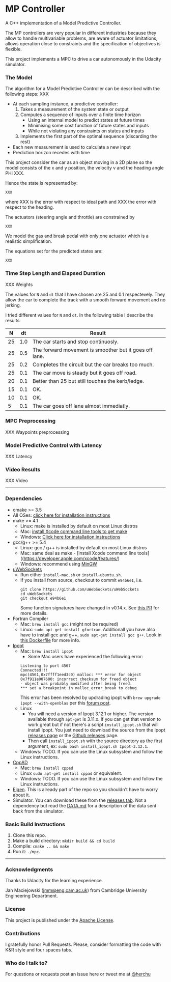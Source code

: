 # MP Controller


A C++ implementation of a Model Predictive Controller.

The MP controllers are very popular in different industries
because they allow to handle multivariable problems, are
aware of actuator limitations, allows operation close to constraints
and the specification of objectives is flexible.

This project implements a MPC to drive a car autonomously in
the Udacity simulator.


### The Model

The algorithm for a Model Predictive Controller can be described
with the following steps: XXX

* At each sampling instance, a predictive controller:
    1. Takes a measurement of the system state or output
    2. Computes a sequence of inputs over a finite time horizon
        * Using an internal model to predict states at future times
        * Minimising some cost function of future states and inputs
        * While not violating any constraints on states and inputs
    3. Implements the first part of the optimal sequence (discarding the rest)
* Each new measurement is used to calculate a new input
* Prediction horizon recedes with time

This project consider the car as an object moving in a 2D plane so
the model consists of the x and y position, the velocity v and the
heading angle PHI XXX.

Hence the state is represented by:

    XXX

where XXX is the error with respect to ideal path and XXX the
error with respect to the heading.

The actuators (steering angle and throttle) are constrained by

    XXX

We model the gas and break pedal with only one actuator which is
a realistic simplification.

The equations set for the predicted states are:

    XXX



### Time Step Length and Elapsed Duration

XXX Weights

The values for `N` and `dt` that I have chosen are 25 and 0.1 respectevely.
They allow the car to complete the track with a smooth forward movement
and no jerking.

I tried different values for `N` and `dt`. In the following table I describe the results:

N | dt | Result
--|----|-------
25 | 1.0 | The car starts and stop continuosly.
25 | 0.5 | The forward movement is smoother but it goes off lane.
25 | 0.2 | Completes the circuit but the car breaks too much.
25 | 0.1 | The car move is steady but it goes off road.
20 | 0.1 | Better than 25 but still touches the kerb/ledge.
15 | 0.1 | OK.
10 | 0.1 | OK.
5 | 0.1 | The car goes off lane almost immediatly.

### MPC Preprocessing

XXX Waypoints preprocessing


### Model Predictive Control with Latency

XXX Latency


### Video Results

XXX Video


---

### Dependencies

* cmake >= 3.5
 * All OSes: [click here for installation instructions](https://cmake.org/install/)
* make >= 4.1
  * Linux: make is installed by default on most Linux distros
  * Mac: [install Xcode command line tools to get make](https://developer.apple.com/xcode/features/)
  * Windows: [Click here for installation instructions](http://gnuwin32.sourceforge.net/packages/make.htm)
* gcc/g++ >= 5.4
  * Linux: gcc / g++ is installed by default on most Linux distros
  * Mac: same deal as make - [install Xcode command line tools]((https://developer.apple.com/xcode/features/)
  * Windows: recommend using [MinGW](http://www.mingw.org/)
* [uWebSockets](https://github.com/uWebSockets/uWebSockets)
  * Run either `install-mac.sh` or `install-ubuntu.sh`.
  * If you install from source, checkout to commit `e94b6e1`, i.e.
    ```
    git clone https://github.com/uWebSockets/uWebSockets 
    cd uWebSockets
    git checkout e94b6e1
    ```
    Some function signatures have changed in v0.14.x. See [this PR](https://github.com/udacity/CarND-MPC-Project/pull/3) for more details.
* Fortran Compiler
  * Mac: `brew install gcc` (might not be required)
  * Linux: `sudo apt-get install gfortran`. Additionall you have also have to install gcc and g++,
  `sudo apt-get install gcc g++`. Look in [this Dockerfile](https://github.com/udacity/CarND-MPC-Quizzes/blob/master/Dockerfile) for more info.
* [Ipopt](https://projects.coin-or.org/Ipopt)
  * Mac: `brew install ipopt`
       +  Some Mac users have experienced the following error:
       ```
       Listening to port 4567
       Connected!!!
       mpc(4561,0x7ffff1eed3c0) malloc: *** error for object 0x7f911e007600: incorrect checksum for freed object
       - object was probably modified after being freed.
       *** set a breakpoint in malloc_error_break to debug
       ```
       This error has been resolved by updrading ipopt with `brew upgrade ipopt --with-openblas` per this
       [forum post](https://discussions.udacity.com/t/incorrect-checksum-for-freed-object/313433/19).
  * Linux
    * You will need a version of Ipopt 3.12.1 or higher. The version available through `apt-get` is 3.11.x. If you can get that version to work great but if not there's a script `install_ipopt.sh` that will install Ipopt. You just need to download the source from the Ipopt [releases page](https://www.coin-or.org/download/source/Ipopt/) or the [Github releases](https://github.com/coin-or/Ipopt/releases) page.
    * Then call `install_ipopt.sh` with the source directory as the first argument, ex: `sudo bash install_ipopt.sh Ipopt-3.12.1`. 
  * Windows: TODO. If you can use the Linux subsystem and follow the Linux instructions.
* [CppAD](https://www.coin-or.org/CppAD/)
  * Mac: `brew install cppad`
  * Linux `sudo apt-get install cppad` or equivalent.
  * Windows: TODO. If you can use the Linux subsystem and follow the Linux instructions.
* [Eigen](http://eigen.tuxfamily.org/index.php?title=Main_Page). This is already part of the repo so you shouldn't have to worry about it.
* Simulator. You can download these from the [releases tab](https://github.com/udacity/self-driving-car-sim/releases).
Not a dependency but read the [DATA.md](./DATA.md) for a description of the data sent back from the simulator.


### Basic Build Instructions


1. Clone this repo.
2. Make a build directory: `mkdir build && cd build`
3. Compile: `cmake .. && make`
4. Run it: `./mpc`.


---

### Acknowledgments

Thanks to Udacity for the learning experience.

Jan Maciejowski (jmm@eng.cam.ac.uk) from Cambridge University Engineering Department.


### License

This project is published under the [Apache License](http://www.apache.org/licenses/LICENSE-2.0).


### Contributions

I gratefully honor Pull Requests.
Please, consider formatting the code with K&R style and four spaces tabs.


### Who do I talk to?

For questions or requests post an issue here or tweet me at
[@herchu](http://twitter.com/herchu)



